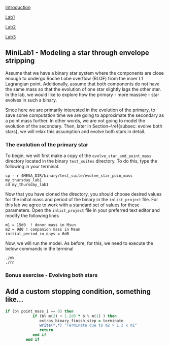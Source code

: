 [Introduction](./index.html)

[Lab1](./Lab1.html)

[Lab2](./Lab2.html)

[Lab3](./Lab3.html)


## MiniLab1 - Modeling a star through envelope stripping

Assume that we have a binary star system where the components are close enough to undergo Roche Lobe overflow (RLOF) from the inner L1 Lagrangian point. Additionally, assume that both components do not have the same mass so that the evolution of one star slightly lags the other star. In the lab, we would like to explore how the primary - more massive - star evolves in such a binary.

Since here we are primarily interested in the evolution of the primary, to save some computation time we are going to approximate the secondary as a point mass further. In other words, we are not going to model the evolution of the secondary. Then, later in Section~\ref{subsec: evolve both stars}, we will relax this assumption and evolve both stars in detail.

### The evolution of the primary star

To begin, we will first make a copy of the `evolve_star_and_point_mass` directory located in the binary `test_suites` directory. To do this, type the following in your terminal.

```
cp - r $MESA_DIR/binary/test_suite/evolve_star_poin_mass my_thursday_lab1
cd my_thursday_lab1
```

Now that you have cloned the directory, you should choose desired values for the initial mass and period of the binary in the `inlist_project` file. For this lab we agree to work with a standard set of values for these parameters. Open the `inlist_project` file in your preferred text editor and modify the following lines

```
m1 = 15d0  ! donor mass in Msun
m2 = 9d0 ! companion mass in Msun
initial_period_in_days = 6d0
```

Now, we will run the model. As before, for this, we need to execute the below commands in the terminal

```
./mk
./rn
```

### Bonus exercise - Evolving both stars

## Add a custom stopping condition, something like...

```fortran
if (b% point_mass_i == 0) then
            if (b% m(2) > 1.2d0 * b % m(1) ) then
               extras_binary_finish_step = terminate
               write(*,*) "Terminate due to m2 > 1.3 x m1"
               return
            end if
         end if
```

